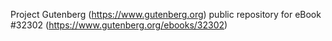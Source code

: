 Project Gutenberg (https://www.gutenberg.org) public repository for eBook #32302 (https://www.gutenberg.org/ebooks/32302)
